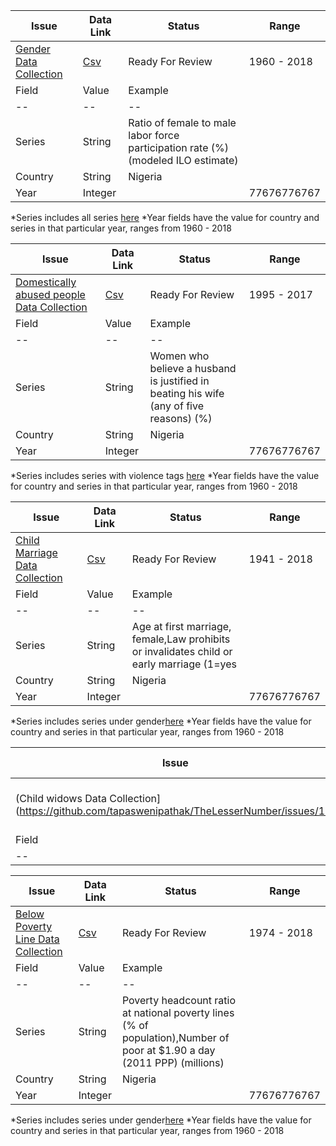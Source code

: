 | Issue                                   | Data Link | Status      | Range|
|-----------------------------------------|-------------|-----------------|------------|
|[Gender Data Collection](https://github.com/tapaswenipathak/TheLesserNumber/issues/19)|[Csv](GenderData.csv)|Ready For Review| 1960 - 2018|
|Field|Value|Example|
|--|--|--|
|Series|String|Ratio of female to male labor force participation rate (%) (modeled ILO estimate)|
|Country|String|Nigeria|
|Year| Integer||77676776767|
*Series includes all series [here](https://databank.worldbank.org/data/source/gender-statistics/Type/METADATA/preview/on#)
*Year fields have the value for country and series in that particular year, ranges from 1960 - 2018

| Issue                                   | Data Link | Status      | Range| 
|-----------------------------------------|-------------|-----------------|------------|
|[Domestically abused people Data Collection](https://github.com/tapaswenipathak/TheLesserNumber/issues/18)|[Csv](DomesticViolence.csv)|Ready For Review| 1995 - 2017|
|Field|Value|Example|
|--|--|--|
|Series|String|Women who believe a husband is justified in beating his wife (any of five reasons) (%)|
|Country|String|Nigeria|
|Year| Integer||77676776767|
*Series includes series with violence tags [here](https://databank.worldbank.org/data/source/gender-statistics/Type/METADATA/preview/on#)
*Year fields have the value for country and series in that particular year, ranges from 1960 - 2018




| Issue                                   | Data Link | Status      | Range|
|-----------------------------------------|-------------|-----------------|------------|
|[Child Marriage Data Collection](https://github.com/tapaswenipathak/TheLesserNumber/issues/17)|[Csv](ChildMarriage.csv)|Ready For Review| 1941 - 2018|
|Field|Value|Example|
|--|--|--|
|Series|String|Age at first marriage, female,Law prohibits or invalidates child or early marriage (1=yes |
|Country|String|Nigeria|
|Year| Integer||77676776767|
*Series includes series under gender[here](https://databank.worldbank.org/data/source/gender-statistics/Type/METADATA/preview/on#)
*Year fields have the value for country and series in that particular year, ranges from 1960 - 2018


| Issue                                   | Data Link | Status      | Range|
|-----------------------------------------|-------------|-----------------|------------|
|(Child widows Data Collection](https://github.com/tapaswenipathak/TheLesserNumber/issues/16)|Null| Not Ready For Review|-|
|Field|Value|Example|
|--|--|--|


| Issue                                   | Data Link | Status      | Range|
|-----------------------------------------|-------------|-----------------|------------|
|[Below Poverty Line Data Collection](https://github.com/tapaswenipathak/TheLesserNumber/issues/15)|[Csv](PovertyAndEquityData.csv)|Ready For Review| 1974 - 2018|
|Field|Value|Example|
|--|--|--|
|Series|String|Poverty headcount ratio at national poverty lines (% of population),Number of poor at $1.90 a day (2011 PPP) (millions) |
|Country|String|Nigeria|
|Year| Integer||77676776767|
*Series includes series under gender[here](https://databank.worldbank.org/data/source/poverty-and-equity/Type/METADATA/preview/on#)
*Year fields have the value for country and series in that particular year, ranges from 1960 - 2018
